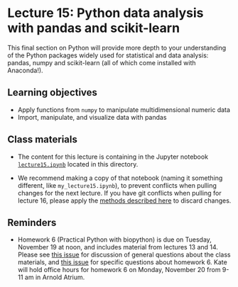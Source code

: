 # Lecture 15: Python data analysis with pandas and scikit-learn

This final section on Python will provide more depth to your understanding of the Python packages widely used for statistical and data analysis: pandas, numpy and scikit-learn (all of which come installed with Anaconda!).

## Learning objectives

- Apply functions from `numpy` to manipulate multidimensional numeric data
- Import, manipulate, and visualize data with pandas

## Class materials

- The content for this lecture is containing in the Jupyter notebook [`lecture15.ipynb`](lecture15.ipynb) located in this directory.

- We recommend making a copy of that notebook (naming it something different, like `my_lecture15.ipynb`), to prevent conflicts when pulling changes for the next lecture. If you have git conflicts when pulling for lecture 16, please apply the [methods described here](https://github.com/fredhutchio/tfcb_2019/blob/master/lectures/lecture14/README.md#class-materials) to discard changes.

## Reminders

- Homework 6 (Practical Python with biopython) is due on Tuesday, November 19 at noon, and includes material from lectures 13 and 14. Please see [this issue](https://github.com/fredhutchio/tfcb_2019/issues/35) for discussion of general questions about the class materials, and [this issue](https://github.com/fredhutchio/tfcb_2019/issues/34) for specific questions about homework 6. Kate will hold office hours for homework 6 on Monday, November 20 from 9-11 am in Arnold Atrium.
